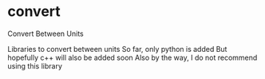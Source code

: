 # convert
Convert Between Units

Libraries to convert between units
So far, only python is added
But hopefully c++ will also be added soon
Also by the way, I do not recommend using this library
